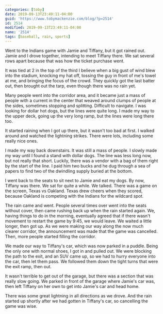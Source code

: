 ```yaml
---
categories: [toby]
date: 2019-09-13T23:49:11-04:00
guid: 'https://www.tobymackenzie.com/blog/?p=2514'
id: 2514
modified: 2019-09-13T23:49:11-04:00
name: '2514'
tags: [baseball, rain, sports]
---
```


Went to the Indians game with Jamie and Tiffany, but it got rained out.<!--more-->  Jamie and I drove together, intending to meet Tiffany there.  We sat several rows apart because that was how the ticket purchase went.

It was tied at 2 in the top of the third I believe when a big gust of wind blew into the stadium, knocking my hat off, tossing the guy in front of me's towel at me, and bringing the focus of the crowd.  They quickly got the last batter out, then brought out the tarp, even though there was no rain yet.

Many people went into the corridor area, and it became just a mass of people with a current in the center that weaved around clumps of people at the sides, sometimes stopping and splitting.  Difficult to navigate.  I was looking for dollar hot dogs, but the lines were quite long.  I made my way to the upper deck, going up the very long ramp, but the lines were long there too.

It started raining when I got up there, but it wasn't too bad at first.  I walked around and watched the lightning strikes.  There were lots, including some really nice ones.

I made my way back downstairs.  It was still a mass of people.  I slowly made my way until I found a stand with dollar dogs.  The line was less long now, but not really that short.  Luckily, there was a vendor with a bag of them right by the start of the line.  I paid him two bucks and he dug through a sea of papers to find two of the dwindling supply buried at the bottom.

I went back to the seats to sit next to Jamie and eat my dogs.  By now, Tiffany was there.  We sat for quite a while.  We talked.  There was a game on the screen, Texas vs Oakland.  Texas drew cheers when they scored, because Oakland is competing with the Indians for the wildcard spot.

The rain came and went.  People several times over went into the seats without cover, then came rushing back up when the rain started again.  We, having things to do in the morning, eventually agreed that if there wasn't movement to restart the game by 9:45, we would leave.  We waited a little longer, then got up.  As we were making our way along the now much clearer corridor, the announcement was made that the game was cancelled.  Then, more people started filling the corridor.

We made our way to Tiffany's car, which was now parked in a puddle.  Being the only one with normal shoes, I got in and pulled out.  We were blocking the path to the exit, and an SUV came up, so we had to hurry everyone into the car, then let them pass.  We followed them down the tight turns that were the exit ramp, then out.

It wasn't terrible to get out of the garage, but there was a section that was really slow going.  We parked in front of the garage where Jamie's car was, then left Tiffany on her own to get into Jamie's car and head home.

There was some great lightning in all directions as we drove.  And the rain started up shortly after we had gotten in Tiffany's car, so cancelling the game was wise.
